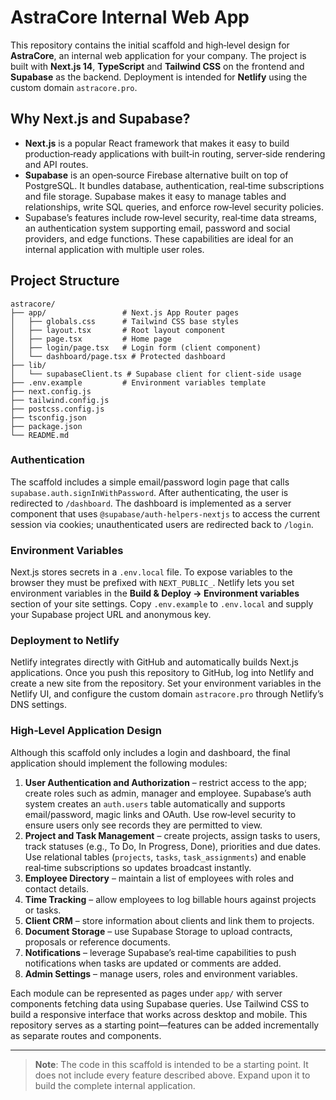 # AstraCore Internal Web App

This repository contains the initial scaffold and high‑level design for **AstraCore**, an internal web application for your company.  The project is built with **Next.js 14**, **TypeScript** and **Tailwind CSS** on the frontend and **Supabase** as the backend.  Deployment is intended for **Netlify** using the custom domain `astracore.pro`.

## Why Next.js and Supabase?

* **Next.js** is a popular React framework that makes it easy to build production‑ready applications with built‑in routing, server‑side rendering and API routes.
* **Supabase** is an open‑source Firebase alternative built on top of PostgreSQL.  It bundles database, authentication, real‑time subscriptions and file storage.  Supabase makes it easy to manage tables and relationships, write SQL queries, and enforce row‑level security policies.
* Supabase’s features include row‑level security, real‑time data streams, an authentication system supporting email, password and social providers, and edge functions.  These capabilities are ideal for an internal application with multiple user roles.

## Project Structure

```
astracore/
├── app/                 # Next.js App Router pages
│   ├── globals.css      # Tailwind CSS base styles
│   ├── layout.tsx       # Root layout component
│   ├── page.tsx         # Home page
│   ├── login/page.tsx   # Login form (client component)
│   └── dashboard/page.tsx # Protected dashboard
├── lib/
│   └── supabaseClient.ts # Supabase client for client‑side usage
├── .env.example         # Environment variables template
├── next.config.js
├── tailwind.config.js
├── postcss.config.js
├── tsconfig.json
├── package.json
└── README.md
```

### Authentication

The scaffold includes a simple email/password login page that calls `supabase.auth.signInWithPassword`.  After authenticating, the user is redirected to `/dashboard`.  The dashboard is implemented as a server component that uses `@supabase/auth-helpers-nextjs` to access the current session via cookies; unauthenticated users are redirected back to `/login`.

### Environment Variables

Next.js stores secrets in a `.env.local` file.  To expose variables to the browser they must be prefixed with `NEXT_PUBLIC_`.  Netlify lets you set environment variables in the **Build & Deploy → Environment variables** section of your site settings.  Copy `.env.example` to `.env.local` and supply your Supabase project URL and anonymous key.

### Deployment to Netlify

Netlify integrates directly with GitHub and automatically builds Next.js applications.  Once you push this repository to GitHub, log into Netlify and create a new site from the repository.  Set your environment variables in the Netlify UI, and configure the custom domain `astracore.pro` through Netlify’s DNS settings.

### High‑Level Application Design

Although this scaffold only includes a login and dashboard, the final application should implement the following modules:

1. **User Authentication and Authorization** – restrict access to the app; create roles such as admin, manager and employee.  Supabase’s auth system creates an `auth.users` table automatically and supports email/password, magic links and OAuth.  Use row‑level security to ensure users only see records they are permitted to view.
2. **Project and Task Management** – create projects, assign tasks to users, track statuses (e.g., To Do, In Progress, Done), priorities and due dates.  Use relational tables (`projects`, `tasks`, `task_assignments`) and enable real‑time subscriptions so updates broadcast instantly.
3. **Employee Directory** – maintain a list of employees with roles and contact details.
4. **Time Tracking** – allow employees to log billable hours against projects or tasks.
5. **Client CRM** – store information about clients and link them to projects.
6. **Document Storage** – use Supabase Storage to upload contracts, proposals or reference documents.
7. **Notifications** – leverage Supabase’s real‑time capabilities to push notifications when tasks are updated or comments are added.
8. **Admin Settings** – manage users, roles and environment variables.

Each module can be represented as pages under `app/` with server components fetching data using Supabase queries.  Use Tailwind CSS to build a responsive interface that works across desktop and mobile.  This repository serves as a starting point—features can be added incrementally as separate routes and components.

---

> **Note**: The code in this scaffold is intended to be a starting point.  It does not include every feature described above.  Expand upon it to build the complete internal application.
